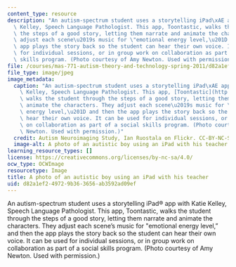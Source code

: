 ```yaml
---
content_type: resource
description: "An autism-spectrum student uses a storytelling iPad\xAE app with Katie\
  \ Kelley, Speech Language Pathologist. This app, Toontastic, walks the student through\
  \ the steps of a good story, letting them narrate and animate the characters. They\
  \ adjust each scene\u2019s music for \"emotional energy level,\u201D and then the\
  \ app plays the story back so the student can hear their own voice. It can be used\
  \ for individual sessions, or in group work on collaboration as part of a social\
  \ skills program. (Photo courtesy of Amy Newton. Used with permission.)"
file: /courses/mas-771-autism-theory-and-technology-spring-2011/d82a1ef249729b363656ab3592ad09ef_mas-771s11.jpg
file_type: image/jpeg
image_metadata:
  caption: "An autism-spectrum student uses a storytelling iPad\xAE app with Katie\
    \ Kelley, Speech Language Pathologist. This app, [Toontastic](http://launchpadtoys.com/),\
    \ walks the student through the steps of a good story, letting them narrate and\
    \ animate the characters. They adjust each scene\u2019s music for \"emotional\
    \ energy level,\u201D and then the app plays the story back so the student can\
    \ hear their own voice. It can be used for individual sessions, or in group work\
    \ on collaboration as part of a social skills program. (Photo courtesy of Amy\
    \ Newton. Used with permission.)"
  credit: Autism Neuroimaging Study, Ian Ruostala on Flickr. CC-BY-NC-SA
  image-alt: A photo of an autistic boy using an iPad with his teacher.
learning_resource_types: []
license: https://creativecommons.org/licenses/by-nc-sa/4.0/
ocw_type: OCWImage
resourcetype: Image
title: A photo of an autistic boy using an iPad with his teacher
uid: d82a1ef2-4972-9b36-3656-ab3592ad09ef
---
```

An autism-spectrum student uses a storytelling iPad® app with Katie Kelley, Speech Language Pathologist. This app, Toontastic, walks the student through the steps of a good story, letting them narrate and animate the characters. They adjust each scene’s music for "emotional energy level,” and then the app plays the story back so the student can hear their own voice. It can be used for individual sessions, or in group work on collaboration as part of a social skills program. (Photo courtesy of Amy Newton. Used with permission.)
